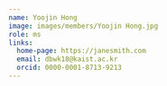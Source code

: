 ```yaml
---
name: Yoojin Hong
image: images/members/Yoojin Hong.jpg
role: ms
links:
  home-page: https://janesmith.com
  email: dbwk18@kaist.ac.kr
  orcid: 0000-0001-8713-9213
---
```


